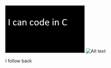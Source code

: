![Alt text](languages.gif)
![Alt text](https://my-stats-43gk.vercel.app/api/top-langs/?username=CallMeKoin&hide=html,scss,css&langs_count=8&layout=compact&theme=radical&card_width=100)

I follow back
